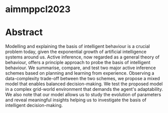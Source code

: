 # aimmppcl2023
# Abstract

Modelling and explaining the basis of intelligent behaviour is a crucial problem today, 
given the exponential growth of artificial intelligence systems around us. 
Active inference, now regarded as a general theory of behaviour, 
offers a principle approach to probe the basis of intelligent behaviour. 
We summarise, compare, and test two major active inference schemes based on planning and learning from experience. 
Observing a data-complexity trade-off between the two schemes, we propose a mixed model that enables balanced decision-making. 
We test the proposed model in a complex grid-world environment that demands the agent's adaptability. 
We also note that our model allows us to study the evolution of parameters and 
reveal meaningful insights helping us to investigate the basis of intelligent decision-making.
